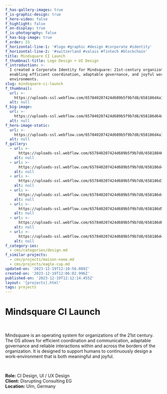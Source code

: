 ```yaml
---
f_has-gallery-images: true
f_is-graphic-design: true
f_hero-video: false
f_highlight: false
f_on-display: true
f_is-photography: false
f_has-big-image: true
f_order: 33
f_horizontal-line-1: '#logo #graphic #design #corporate #identity'
f_horizontal-line-2: '#switzerland #valais #fintech #blockchain'
title: Mindsquare CI Launch
f_thumbnail-title: Logo Design + UI Design
f_introduction: >-
  I created a Corporate Identity for Mindsquare: 21st-century organizational OS,
  enabling efficient coordination, adaptable governance, and joyful work
  environments.
slug: mindsquare-ci-launch
f_thumbnail:
  url: >-
    https://uploads-ssl.webflow.com/657840207424d689b5f9b7d8/658186d4a1edb8c6b9712782_img_mindsquare_07.svg
  alt: null
f_big-image:
  url: >-
    https://uploads-ssl.webflow.com/657840207424d689b5f9b7d8/658186d64d341b8e99769f12_img_mindsquare_03.jpg
  alt: null
f_hero-image-static:
  url: >-
    https://uploads-ssl.webflow.com/657840207424d689b5f9b7d8/658186d4a1edb8c6b9712782_img_mindsquare_07.svg
  alt: null
f_gallery:
  - url: >-
      https://uploads-ssl.webflow.com/657840207424d689b5f9b7d8/65818846206eb252fe66bef3_test.svg
    alt: null
  - url: >-
      https://uploads-ssl.webflow.com/657840207424d689b5f9b7d8/658186d46bbf7deaf2f4d461_img_mindsquare_06.jpg
    alt: null
  - url: >-
      https://uploads-ssl.webflow.com/657840207424d689b5f9b7d8/658186d3093aab6d4e5b74f4_img_mindsquare_09.jpg
    alt: null
  - url: >-
      https://uploads-ssl.webflow.com/657840207424d689b5f9b7d8/658186d40cdfe876cc9b004c_img_mindsquare_08.jpg
    alt: null
  - url: >-
      https://uploads-ssl.webflow.com/657840207424d689b5f9b7d8/658186d581322879a8e57b90_img_mindsquare_05.jpg
    alt: null
  - url: >-
      https://uploads-ssl.webflow.com/657840207424d689b5f9b7d8/658186d6a5113138f355cc6d_img_mindsquare_04.jpg
    alt: null
  - url: >-
      https://uploads-ssl.webflow.com/657840207424d689b5f9b7d8/658186d44b431bddbc703e90_img_mindsquare_10.jpg
    alt: null
f_category-ies:
  - cms/categories/design.md
f_similar-projects:
  - cms/projects/maison-noee.md
  - cms/projects/eagle-cup.md
updated-on: '2023-12-19T12:10:56.089Z'
created-on: '2023-12-19T12:06:02.996Z'
published-on: '2023-12-19T12:12:14.455Z'
layout: '[projects].html'
tags: projects
---
```


Mindsquare CI Launch
====================

‍

Mindsquare is an operating system for organizations of the 21st century. The OS allows for efficient coordination and communication, adaptable governance and reliable interactions within and across the borders of the organization. It is designed to support humans to continuously design a work-environment that is both meaningful and joyful.

‍  

**Role:** CI Design, UI / UX Design  
**Client:** Disrupting Consulting EG  
**Location:** Ulm, Germany
